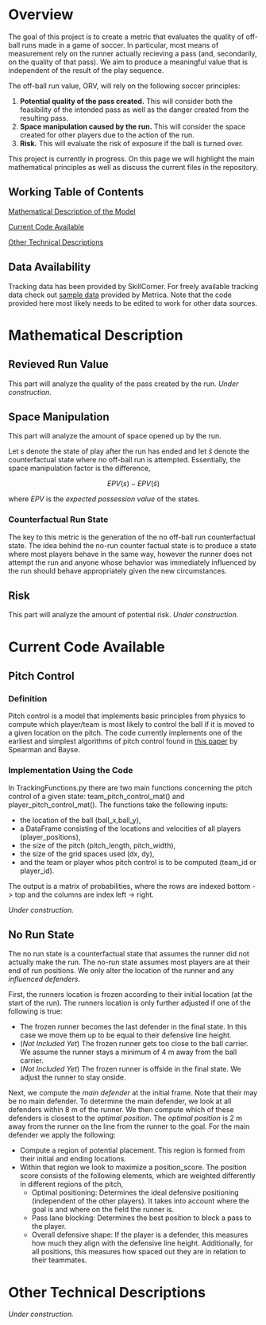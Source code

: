 # Overview 

The goal of this project is to create a metric that evaluates the quality of off-ball runs made in a game of soccer. In particular, most means of measurement rely on the runner actually recieving a pass (and, secondarily, on the quality of that pass). We aim to produce a meaningful value that is independent of the result of the play sequence. 

The off-ball run value, ORV, will rely on the following soccer principles:
1. **Potential quality of the pass created.** This will consider both the feasibility of the intended pass as well as the danger created from the resulting pass.
2. **Space manipulation caused by the run.** This will consider the space created for other players due to the action of the run.
3. **Risk.** This will evaluate the risk of exposure if the ball is turned over.

This project is currently in progress. On this page we will highlight the main mathematical principles as well as discuss the current files in the repository. 

## Working Table of Contents

[Mathematical Description of the Model](#mathematical-description)

[Current Code Available](#current-code-available)

[Other Technical Descriptions](#other-technical-descriptions)

## Data Availability

Tracking data has been provided by SkillCorner. For freely available tracking data check out [sample data](https://github.com/metrica-sports/sample-data) provided by Metrica. Note that the code provided here most likely needs to be edited to work for other data sources. 

# Mathematical Description

## Revieved Run Value

This part will analyze the quality of the pass created by the run. *Under construction.*

## Space Manipulation

This part will analyze the amount of space opened up by the run. 

Let $s$ denote the state of play after the run has ended and let $\hat{s}$ denote the counterfactual state where no off-ball run is attempted. Essentially, the space manipulation factor is the difference, 

$$EPV(s) - EPV(\hat{s})$$

where $EPV$ is the *expected possession value* of the states. 

### Counterfactual Run State

The key to this metric is the generation of the no off-ball run counterfactual state. The idea behind the no-run counter factual state is to produce a state where most players behave in the same way, however the runner does not attempt the run and anyone whose behavior was immediately influenced by the run should behave appropriately given the new circumstances. 

## Risk

This part will analyze the amount of potential risk. *Under construction.* 

# Current Code Available

## Pitch Control 

### Definition

Pitch control is a model that implements basic principles from physics to compute which player/team is most likely to control the ball if it is moved to a given location on the pitch. The code currently implements one of the earliest and simplest algorithms of pitch control found in [this paper](https://www.researchgate.net/publication/315166647_Physics-Based_Modeling_of_Pass_Probabilities_in_Soccer) by Spearman and Bayse. 

### Implementation Using the Code

In TrackingFunctions.py there are two main functions concerning the pitch control of a given state: team_pitch_control_mat() and player_pitch_control_mat(). The functions take the following inputs:
- the location of the ball (ball_x,ball_y),
- a DataFrame consisting of the locations and velocities of all players (player_positions),
- the size of the pitch (pitch_length, pitch_width),
- the size of the grid spaces used (dx, dy),
- and the team or player whos pitch control is to be computed (team_id or player_id).

The output is a matrix of probabilities, where the rows are indexed bottom -> top and the columns are index left -> right. 

*Under construction.*

## No Run State

The no run state is a counterfactual state that assumes the runner did not actually make the run. The no-run state assumes most players are at their end of run positions. We only alter the location of the runner and any *influenced defenders*.

First, the runners location is frozen according to their initial location (at the start of the run). The runners location is only further adjusted if one of the following is true:
- The frozen runner becomes the last defender in the final state. In this case we move them up to be equal to their defensive line height.
- (*Not Included Yet*) The frozen runner gets too close to the ball carrier. We assume the runner stays a minimum of 4 m away from the ball carrier.
- (*Not Included Yet*) The frozen runner is offside in the final state. We adjust the runner to stay onside.

Next, we compute the *main defender* at the initial frame. Note that their may be no main defender. To determine the main defender, we look at all defenders within 8 m of the runner. We then compute which of these defenders is closest to the *optimal position*. The *optimal position* is 2 m away from the runner on the line from the runner to the goal. For the main defender we apply the following:
- Compute a region of potential placement. This region is formed from their initial and ending locations.
- Within that region we look to maximize a position_score. The position score consists of the following elements, which are weighted differently in different regions of the pitch,
  - Optimal positioning: Determines the ideal defensive positioning (independent of the other players). It takes into account where the goal is and where on the field the runner is.
  - Pass lane blocking: Determines the best position to block a pass to the player.
  - Overall defensive shape: If the player is a defender, this measures how much they align with the defensive line height. Additionally, for all positions, this measures how spaced out they are in relation to their teammates. 

# Other Technical Descriptions 

*Under construction.*
